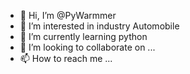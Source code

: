 - 👋 Hi, I’m @PyWarmmer
- 👀 I’m interested in industry Automobile
- 🌱 I’m currently learning python
- 💞️ I’m looking to collaborate on ...
- 📫 How to reach me ...

<!---
PyWarmmer/PyWarmmer is a ✨ special ✨ repository because its `README.md` (this file) appears on your GitHub profile.
You can click the Preview link to take a look at your changes.
--->
